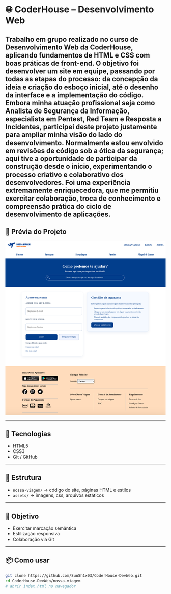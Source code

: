 # 🌐 CoderHouse – Desenvolvimento Web

Trabalho em grupo realizado no curso de Desenvolvimento Web da CoderHouse, aplicando fundamentos de HTML e CSS com boas práticas de front-end.
O objetivo foi desenvolver um site em equipe, passando por todas as etapas do processo: da concepção da ideia e criação do esboço inicial, até o desenho da interface e a implementação do código.
Embora minha atuação profissional seja como Analista de Segurança da Informação, especialista em Pentest, Red Team e Resposta a Incidentes, participei deste projeto justamente para ampliar minha visão do lado do desenvolvimento. Normalmente estou envolvido em revisões de código sob a ótica da segurança; aqui tive a oportunidade de participar da construção desde o início, experimentando o processo criativo e colaborativo dos desenvolvedores.
Foi uma experiência extremamente enriquecedora, que me permitiu exercitar colaboração, troca de conhecimento e compreensão prática do ciclo de desenvolvimento de aplicações.
---

## 📸 Prévia do Projeto

![Prévia do Projeto](nossa-viagem/preview.png)  


---

## 🚀 Tecnologias

- HTML5  
- CSS3  
- Git / GitHub

---

## 📂 Estrutura

- `nossa-viagem/` → código do site, páginas HTML e estilos  
- `assets/` → imagens, css, arquivos estáticos  

---

## 🎯 Objetivo

- Exercitar marcação semântica  
- Estilização responsiva  
- Colaboração via Git  

---

## 📦 Como usar

```bash
git clone https://github.com/SunSh1x03/CoderHouse-DevWeb.git
cd CoderHouse-DevWeb/nossa-viagem
# abrir index.html no navegador
